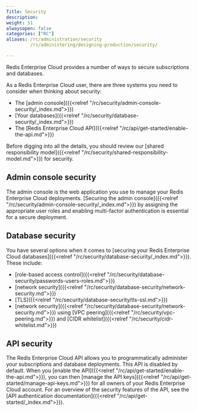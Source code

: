 ```yaml
---
Title: Security
description:
weight: 51
alwaysopen: false
categories: ["RC"]
aliases: /rc/administration/security
         /rs/administering/designing-production/security/

---
```

Redis Enterprise Cloud provides a number of ways to secure subscriptions and databases.

As a Redis Enterprise Cloud user, there are three systems you need to consider when thinking about security:

- The [admin console]({{<relref "/rc/security/admin-console-security/_index.md">}})
- [Your databases]({{<relref "/rc/security/database-security/_index.md">}})
- The [Redis Enterprise Cloud API]({{<relref "/rc/api/get-started/enable-the-api.md">}})

Before digging into all the details, you should review our [shared responsibility model]({{<relref "/rc/security/shared-responsibility-model.md">}}) for security.

## Admin console security

The admin console is the web application you use to manage your Redis Enterprise Cloud deployments. [Securing the admin console]({{<relref "/rc/security/admin-console-security/_index.md">}})
by assigning the appropriate user roles and enabling multi-factor authentication is essential for a secure deployment.

## Database security

You have several options when it comes to [securing your Redis Enterprise Cloud databases]({{<relref "/rc/security/database-security/_index.md">}}). These include:

- [role-based access control]({{<relref "/rc/security/database-security/passwords-users-roles.md">}})
- [network security]({{<relref "/rc/security/database-security/network-security.md">}})
- [TLS]({{<relref "/rc/security/database-security/tls-ssl.md">}})
- [network security]({{<relref "/rc/security/database-security/network-security.md">}}) using
[VPC peering]({{<relref "/rc/security/vpc-peering.md">}}) and [CIDR whitelist]({{<relref "/rc/security/cidr-whitelist.md">}})


## API security

The Redis Enterprise Cloud API allows you to programmatically administer your subscriptions and database deployments. This API is disabled by default. When you [enable the API]({{<relref "/rc/api/get-started/enable-the-api.md">}}), you can then [manage the API keys]({{<relref "/rc/api/get-started/manage-api-keys.md">}}) for all owners of your Redis Enterprise Cloud account. For an overview of the security features of the API, see the [API authentication documentation]({{<relref "/rc/api/get-started/_index.md">}}).
